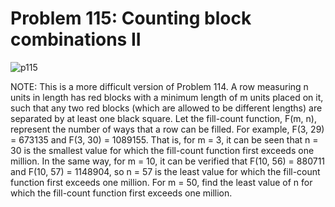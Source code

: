 # Problem 115: Counting block combinations II

![p115](img/115.gif)

NOTE: This is a more difficult version of Problem 114. A row measuring n
units in length has red blocks with a minimum length of m units placed
on it, such that any two red blocks (which are allowed to be different
lengths) are separated by at least one black square. Let the fill-count
function, F(m, n), represent the number of ways that a row can be
filled. For example, F(3, 29) = 673135 and F(3, 30) = 1089155. That is,
for m = 3, it can be seen that n = 30 is the smallest value for which
the fill-count function first exceeds one million. In the same way, for
m = 10, it can be verified that F(10, 56) = 880711 and F(10, 57) =
1148904, so n = 57 is the least value for which the fill-count function
first exceeds one million. For m = 50, find the least value of n for
which the fill-count function first exceeds one million.